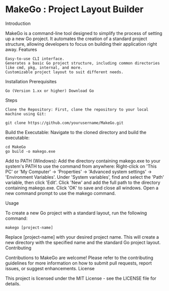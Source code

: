 # MakeGo : Project Layout Builder
Introduction

MakeGo is a command-line tool designed to simplify the process of setting up a new Go project. It automates the creation of a standard project structure, allowing developers to focus on building their application right away.
Features

    Easy-to-use CLI interface.
    Generates a basic Go project structure, including common directories like cmd, pkg, internal, and more.
    Customizable project layout to suit different needs.

Installation
Prerequisites

    Go (Version 1.xx or higher) Download Go

Steps

    Clone the Repository: First, clone the repository to your local machine using Git:

    git clone https://github.com/yourusername/MakeGo.git



Build the Executable: Navigate to the cloned directory and build the executable:


    cd MakeGo
    go build -o makego.exe

Add to PATH (Windows): Add the directory containing makego.exe to your system's PATH to use the command from anywhere:
Right-click on 'This PC' or 'My Computer' → 'Properties' → 'Advanced system settings' → 'Environment Variables'.
Under 'System variables', find and select the 'Path' variable, then click 'Edit'.
Click 'New' and add the full path to the directory containing makego.exe.
Click 'OK' to save and close all windows.
Open a new command prompt to use the makego command.

Usage

To create a new Go project with a standard layout, run the following command:

    makego [project-name]

Replace [project-name] with your desired project name. This will create a new directory with the specified name and the standard Go project layout.
Contributing

Contributions to MakeGo are welcome! Please refer to the contributing guidelines for more information on how to submit pull requests, report issues, or suggest enhancements.
License

This project is licensed under the MIT License - see the LICENSE file for details.